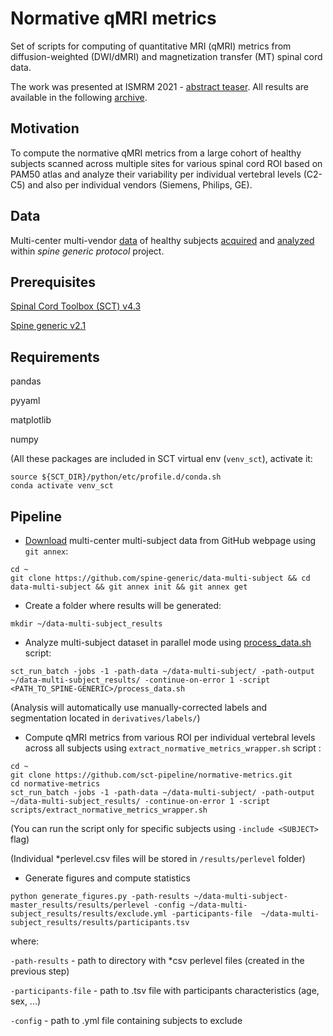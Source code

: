 # Normative qMRI metrics

Set of scripts for computing of quantitative MRI (qMRI) metrics from diffusion-weighted (DWI/dMRI) and magnetization transfer (MT) spinal cord data.

The work was presented at ISMRM 2021 - [abstract teaser](https://www.ismrm.org/21/program-files/TeaserSlides/TeasersPresentations/0649-Teaser.html). All results are available in the following [archive](https://github.com/sct-pipeline/normative-metrics/releases/tag/v1.0).

## Motivation

To compute the normative qMRI metrics from a large cohort of healthy subjects scanned across multiple sites for various spinal cord ROI based on PAM50 atlas and analyze their variability per individual vertebral levels (C2-C5) and also per individual vendors (Siemens, Philips, GE).

## Data 

Multi-center multi-vendor [data](https://spine-generic.readthedocs.io/en/latest/index.html) of healthy subjects [acquired](https://osf.io/tt4z9/) and [analyzed](https://spine-generic.readthedocs.io/en/latest/documentation.html#getting-started) within _spine generic protocol_ project.

## Prerequisites
[Spinal Cord Toolbox (SCT) v4.3](https://github.com/neuropoly/spinalcordtoolbox)

[Spine generic v2.1](https://github.com/sct-pipeline/spine-generic)

## Requirements

pandas

pyyaml

matplotlib

numpy

(All these packages are included in SCT virtual env (`venv_sct`), activate it:

```
source ${SCT_DIR}/python/etc/profile.d/conda.sh
conda activate venv_sct
```

## Pipeline
- [Download](https://github.com/spine-generic/data-multi-subject#download) multi-center multi-subject data from GitHub webpage using ``git annex``:

```
cd ~
git clone https://github.com/spine-generic/data-multi-subject && cd data-multi-subject && git annex init && git annex get
```

- Create a folder where results will be generated:

```
mkdir ~/data-multi-subject_results
```

- Analyze multi-subject dataset in parallel mode using [process_data.sh](https://github.com/spine-generic/spine-generic/blob/master/process_data.sh) script:

```
sct_run_batch -jobs -1 -path-data ~/data-multi-subject/ -path-output ~/data-multi-subject_results/ -continue-on-error 1 -script <PATH_TO_SPINE-GENERIC>/process_data.sh
```

(Analysis will automatically use manually-corrected labels and segmentation located in `derivatives/labels/`)

- Compute qMRI metrics from various ROI per individual vertebral levels across all subjects using `extract_normative_metrics_wrapper.sh` script :

```
cd ~
git clone https://github.com/sct-pipeline/normative-metrics.git
cd normative-metrics
sct_run_batch -jobs -1 -path-data ~/data-multi-subject/ -path-output ~/data-multi-subject_results/ -continue-on-error 1 -script scripts/extract_normative_metrics_wrapper.sh
```

(You can run the script only for specific subjects using `-include <SUBJECT>` flag)

(Individual \*perlevel.csv files will be stored in `/results/perlevel` folder)

- Generate figures and compute statistics

```
python generate_figures.py -path-results ~/data-multi-subject-master_results/results/perlevel -config ~/data-multi-subject_results/results/exclude.yml -participants-file  ~/data-multi-subject_results/results/participants.tsv
```
where:

`-path-results` - path to directory with *csv perlevel files (created in the previous step)

`-participants-file` - path to .tsv file with participants characteristics (age, sex, ...)

`-config` - path to .yml file containing subjects to exclude
